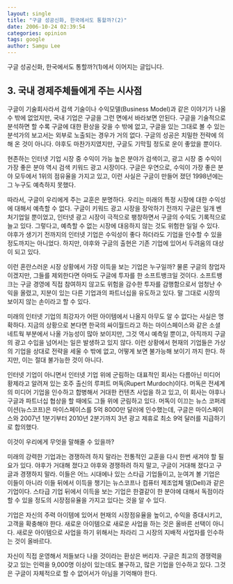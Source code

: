 ```yaml
---
layout: single
title: "구글 성공신화, 한국에서도 통할까?(2)"
date: 2006-10-24 02:39:54
categories: opinion
tags: google
author: Samgu Lee
---
```


구글 성공신화, 한국에서도 통할까?(1)에서 이어지는 글입니다.

## 3. 국내 경제주체들에게 주는 시사점

구글이 기술회사라서 검색 기술이나 수익모델(Business Model)과 같은 이야기가 나올 수 밖에 없었지만, 국내 기업은 구글을 그런 면에서 바라보면 안된다. 구글을 기술적으로 분석하면 할 수록 구글에 대한 환상을 갖을 수 밖에 없고, 구글을 있는 그대로 볼 수 있는 분석가의 보고서는 외부로 노출되는 경우가 거의 없다. 구글의 성공은 치밀한 전략에 의해 온 것이 아니다. 야후도 마찬가지였지만, 구글도 기막힐 정도로 운이 좋았을 뿐이다.

현존하는 인터넷 기업 시장 중 수익이 가능 높은 분야가 검색이고, 광고 시장 중 수익이 가장 좋은 분야 역시 검색 키워드 광고 시장이다. 구글은 우연으로, 수익이 가장 좋은 분야 모두에서 1위의 점유율을 가지고 있고, 이런 사실은 구글이 만들어 졌던 1998년에는 그 누구도 예측하지 못했다.

따라서, 구글이 우리에게 주는 교훈은 분명하다. 우리는 미래의 특정 시장에 대한 수익성에 대해서 예측할 수 없다. 구글이 키워드 광고 시장을 장악하기 전까지 구글은 일개 벤처기업일 뿐이었고, 인터넷 광고 시장이 극적으로 팽창하면서 구글의 수익도 기록적으로 늘고 있다. 그렇다고, 예측할 수 없는 시장에 대응하지 않는 것도 위험한 일일 수 있다. 야후가 생기기 전까지의 인터넷 기업은 수익성이 좋다 하더라도 기업을 인수할 수 있을 정도까지는 아니었다. 하지만, 야후와 구글의 출현은 기존 기업에 있어서 두려움의 대상이 되고 있다.

이런 혼란스러운 시장 상황에서 가장 이득을 보는 기업은 누구일까? 물론 구글의 창업자이겠지만, 그들를 제외한다면 아마도 구글에 투자를 한 소프트뱅크일 것이다. 소프트뱅크는 구글 경영에 직접 참여하지 않고도 위험을 감수한 투자를 감행함으로서 엄청난 수익을 올렸고, 지분이 있는 다른 기업과의 파트너십을 유도하고 있다. 말 그대로 시장의 보이지 않는 손이라고 할 수 있다.

미래의 인터넷 기업의 최강자가 어떤 아이템에서 나올지 아무도 알 수 없다는 사실은 명확하다. 지금의 상황으로 본다면 한국의 싸이월드라고 하는 마이스페이스와 같은 소셜 네트웍 부분에서 나올 가능성이 많아 보이지만, 그것 역시 예측일 뿐이고, 아직까지 구글의 광고 수입을 넘어서는 일은 발생하고 있지 않다. 이런 상황에서 현재의 기업들은 가상의 기업을 상대로 전략을 세울 수 밖에 없고, 어떻게 보면 불가능해 보이기 까지 한다. 하지만, 이는 절대 불가능한 것이 아니다.

인터넷 기업이 아니면서 인터넷 기업 위에 군림하는 대표적인 회사는 다름아닌 미디어 황제라고 알려져 있는 호주 출신의 루퍼트 머독(Rupert Murdoch)이다. 머독은 전세계의 미디어 기업을 인수하고 합병해서 거대한 컨텐츠 사업을 하고 있고, 이 회사는 야후나 구글과 파트너십 협상을 할 때에도 그들 위에 군림하고 있다. 머독이 이끄는 뉴스 코퍼레이션(뉴스코프)은 마이스페이스를 5억 8000만 달러에 인수했는데, 구글은 마이스페이스와 2007년 1분기부터 2010년 2분기까지 3년 광고 제휴로 최소 9억 달러를 지급하기로 합의했다.

이것이 우리에게 무엇을 말해줄 수 있을까?

미래의 강력한 기업과는 경쟁하려 하지 말라는 전통적인 교훈을 다시 한번 새겨야 할 필요가 있다. 야후가 거대해 졌다고 야후와 경쟁하려 하지 말고, 구글이 거대해 졌다고 구글과 경쟁하지 말라. 이들은 어느 시대에나 있는 스타급 기업들이고, 눈여겨 볼 기업은 이들이 아니라 이들 뒤에서 이득을 챙기는 뉴스코프나 컴퓨터 제조업체 델(Dell)과 같은 기업이다. 스타급 기업 뒤에서 이득을 보는 기업은 한결같이 한 분야에 대해서 독점이라 할 수 있을 정도의 시장점유율을 가지고 있다는 것을 알 수 있다.

기업은 자신의 주력 아이템에 있어서 현재의 시장점유율을 높이고, 수익을 증대시키고, 고객을 확충해야 한다. 새로운 아이템으로 새로운 사업을 하는 것은 올바른 선택이 아니다. 새로운 아이템으로 사업을 하기 위해서는 차라리 그 시장의 지배적 사업자를 인수하는 것이 올바르다.

자신이 직접 운영해서 저들보다 나을 것이라는 환상은 버리자. 구글은 최고의 경쟁력을 갖고 있는 인력을 9,000명 이상이 있는데도 불구하고, 많은 기업을 인수하고 있다. 그것은 구글이 자체적으로 할 수 없어서가 아님을 기억해야 한다.
